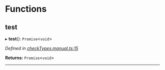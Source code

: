 

# Functions

<a id="test"></a>

##  test

▸ **test**(): `Promise`<`void`>

*Defined in [checkTypes.manual.ts:15](https://github.com/polkadot-js/api/blob/5f43da0/packages/api/src/checkTypes.manual.ts#L15)*

**Returns:** `Promise`<`void`>

___

